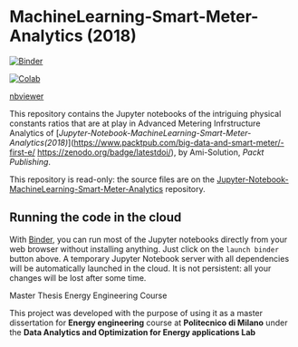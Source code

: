 # MachineLearning-Smart-Meter-Analytics (2018)

[![Binder](https://mybinder.org/badge_logo.svg)](https://mybinder.org/v2/gh/Ami-Solution/MachineLearning-Smart-Meter-Analytics/master)

[![Colab](https://colab.research.google.com/assets/colab-badge.svg)](https://colab.research.google.com/github/Ami-Solution/MachineLearning-Smart-Meter-Analytics/blob/master/notebook/1_loading_data_and_visualization.ipynb)

[nbviewer](https://nbviewer.ipython.org/github/Ami-Solution/MachineLearning-Smart-Meter-Analytics/blob/master/notebook/1_loading_data_and_visualization.ipynb)

This repository contains the Jupyter notebooks of the intriguing physical constants ratios that are at play in Advanced Metering Infrstructure Analytics of [*Jupyter-Notebook-MachineLearning-Smart-Meter-Analytics(2018)*](https://www.packtpub.com/big-data-and-smart-meter/-first-e/ https://zenodo.org/badge/latestdoi/), by Ami-Solution, *Packt Publishing*.

This repository is read-only: the source files are on the [Jupyter-Notebook-MachineLearning-Smart-Meter-Analytics](https://github.com/Ami-Solution/MachineLearning-Smart-Meter-Analytics) repository.


## Running the code in the cloud

With [Binder](https://mybinder.org/), you can run most of the Jupyter notebooks directly from your web browser without installing anything. Just click on the `launch binder` button above. A temporary Jupyter Notebook server with all dependencies will be automatically launched in the cloud. It is not persistent: all your changes will be lost after some time.


Master Thesis Energy Engineering Course

This project was developed with the purpose of using it as a master dissertation for <b>Energy engineering</b> course at <b>Politecnico di Milano</b> 
under the <b>Data Analytics and Optimization for Energy applications Lab</b>
